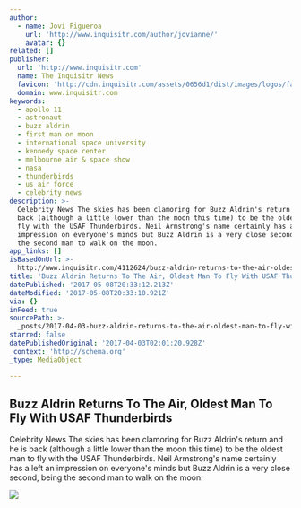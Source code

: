 ```yaml
---
author:
  - name: Jovi Figueroa
    url: 'http://www.inquisitr.com/author/jovianne/'
    avatar: {}
related: []
publisher:
  url: 'http://www.inquisitr.com'
  name: The Inquisitr News
  favicon: 'http://cdn.inquisitr.com/assets/0656d1/dist/images/logos/favicon-32x32.png'
  domain: www.inquisitr.com
keywords:
  - apollo 11
  - astronaut
  - buzz aldrin
  - first man on moon
  - international space university
  - kennedy space center
  - melbourne air & space show
  - nasa
  - thunderbirds
  - us air force
  - celebrity news
description: >-
  Celebrity News The skies has been clamoring for Buzz Aldrin's return and he is
  back (although a little lower than the moon this time) to be the oldest man to
  fly with the USAF Thunderbirds. Neil Armstrong's name certainly has a left an
  impression on everyone's minds but Buzz Aldrin is a very close second, being
  the second man to walk on the moon.
app_links: []
isBasedOnUrl: >-
  http://www.inquisitr.com/4112624/buzz-aldrin-returns-to-the-air-oldest-man-to-fly-with-usaf-thunderbirds/
title: 'Buzz Aldrin Returns To The Air, Oldest Man To Fly With USAF Thunderbirds'
datePublished: '2017-05-08T20:33:12.213Z'
dateModified: '2017-05-08T20:33:10.921Z'
via: {}
inFeed: true
sourcePath: >-
  _posts/2017-04-03-buzz-aldrin-returns-to-the-air-oldest-man-to-fly-with-usaf.md
starred: false
datePublishedOriginal: '2017-04-03T02:01:20.928Z'
_context: 'http://schema.org'
_type: MediaObject

---
```

<article style=""><h1>Buzz Aldrin Returns To The Air, Oldest Man To Fly With USAF Thunderbirds</h1><p>Celebrity News The skies has been clamoring for Buzz Aldrin's return and he is back (although a little lower than the moon this time) to be the oldest man to fly with the USAF Thunderbirds. Neil Armstrong's name certainly has a left an impression on everyone's minds but Buzz Aldrin is a very close second, being the second man to walk on the moon.</p><img src="http://cdn.inquisitr.com/wp-content/uploads/2017/04/buzz-aldrin-Kevin-WinterGetty-Images-for-Spike-TV-900x440.jpg" /></article>